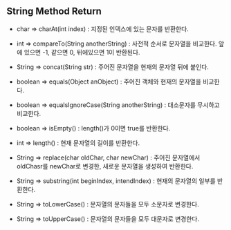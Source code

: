 String Method Return
---------

+ char => charAt(int index) : 
지정된 인덱스에 있는 문자를 반환한다.

+ int => compareTo(String anotherString) : 
사전적 순서로 문자열을 비교한다. 앞에 있으면 -1, 같으면 0, 뒤에있으면 1이 반환된다.

+ String => concat(String str) : 
주어진 문자열을 현재의 문자열 뒤에 붙인다.

+ boolean => equals(Object anObject) : 
주어진 객체와 현재의 문자열을 비교한다.

+ boolean => equalsIgnoreCase(String anotherString) :
대소문자를 무시하고 비교한다.

+ boolean => isEmpty() : 
length()가 0이면 true를 반환한다.

+ int => length() :
현재 문자열의 길이를 반환한다.

+ String => replace(char oldChar, char newChar) : 
주어진 문자열에서 oldChasr를 newChar로 변경한, 새로운 문자열을 생성하여 반환한다.

+ String => substring(int beginIndex, intendIndex) : 
현재의 문자열의 일부를 반환한다.

+ String => toLowerCase() : 
문자열의 문자들을 모두 소문자로 변경한다.

+ String => toUpperCase() : 
문자열의 문자들을 모두 대문자로 변경한다.

